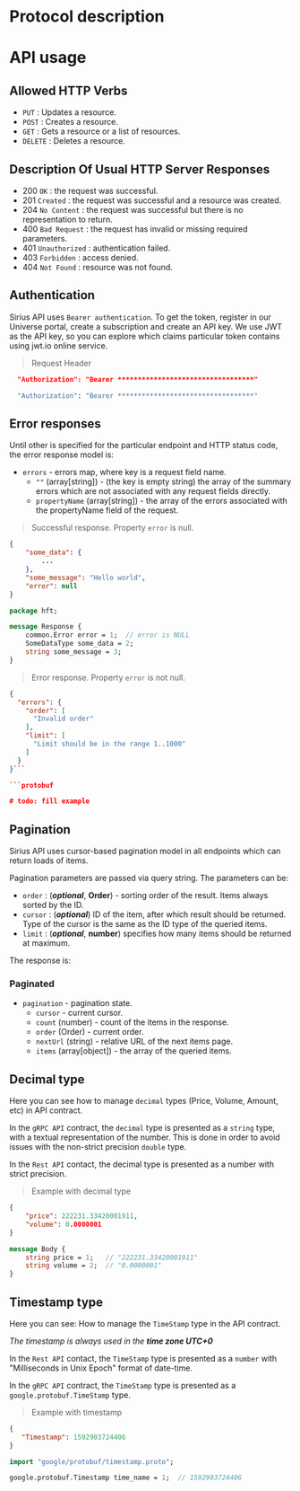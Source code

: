 
# Protocol description


# API usage

## Allowed HTTP Verbs

- `PUT` : Updates a resource.
- `POST` : Creates a resource.
- `GET` : Gets a resource or a list of resources.
- `DELETE` : Deletes a resource.

## Description Of Usual HTTP Server Responses

- 200 `OK` : the request was successful.
- 201 `Created` : the request was successful and a resource was created.
- 204 `No Content` : the request was successful but there is no representation to return.
- 400 `Bad Request` : the request has invalid or missing required parameters.
- 401 `Unauthorized` : authentication failed.
- 403 `Forbidden` : access denied.
- 404 `Not Found` : resource was not found.

## Authentication

Sirius API uses `Bearer authentication`. To get the token, register in our Universe portal, create a subscription and create an API key. We use JWT as the API key, so you can explore which claims particular token contains using jwt.io online service.

> Request Header

```json
  "Authorization": "Bearer **********************************"
```

```protobuf
  "Authorization": "Bearer **********************************"
```

## Error responses

Until other is specified for the particular endpoint and HTTP status code, the error response model is:

- `errors` - errors map, where key is a request field name.
  - `""` (array[string]) - (the key is empty string) the array of the summary errors which are not associated with any request fields directly.
  - `propertyName` (array[string]) - the array of the errors associated with the propertyName field of the request.


> Successful response. Property `error` is null.

```json
{
    "some_data": {
        ...
    },
    "some_message": "Hello world",
    "error": null
}
```

```protobuf
package hft;

message Response {
    common.Error error = 1;  // error is NULL
    SomeDataType some_data = 2;
    string some_message = 3;
}
```

> Error response. Property `error` is not null.

```json
{
  "errors": {
    "order": [
      "Invalid order"
    ],
    "limit": [
      "Limit should be in the range 1..1000"
    ]
  }
}```

```protobuf

# todo: fill example

```

## Pagination

Sirius API uses cursor-based pagination model in all endpoints which can return loads of items.

Pagination parameters are passed via query string. The parameters can be:

- `order` : (***optional***, **Order**) - sorting order of the result. Items always sorted by the ID.
- `cursor` : (***optional***) ID of the item, after which result should be returned. Type of the cursor is the same as the ID type of the queried items.
- `limit` : (***optional***, **number**) specifies how many items should be returned at maximum.

The response is:

### Paginated

- `pagination` - pagination state.
  - `cursor` - current cursor.
  - `count` (number) - count of the items in the response.
  - `order` (Order) - current order.
  - `nextUrl` (string) - relative URL of the next items page.
  - `items` (array[object]) - the array of the queried items.

## Decimal type

Here you can see how to manage `decimal` types (Price, Volume, Amount, etc) in API contract.

In the `gRPC API` contract, the `decimal` type is presented as a `string` type, with a textual representation of the number. This is done in order to avoid issues with the non-strict precision `double` type.

In the `Rest API` contact, the decimal type is presented as a number with strict precision.

> Example with decimal type

```json
{
    "price": 222231.33420001911,
    "volume": 0.0000001
}
```

```protobuf
message Body {
    string price = 1;   // "222231.33420001911"
    string volume = 2;  // "0.0000001"
}
```

## Timestamp type
Here you can see: How to manage the `TimeStamp` type in the API contract.

<i>The timestamp is always used in the <b>time zone UTC+0</b></i>

In the `Rest API` contact, the `TimeStamp` type is presented as a `number` with "Milliseconds in Unix Epoch" format of date-time.

In the `gRPC API` contract, the `TimeStamp` type is presented as a `google.protobuf.TimeStamp` type.

> Example with timestamp

```json
{
   "Timestamp": 1592903724406
}
```

```protobuf
import "google/protobuf/timestamp.proto";

google.protobuf.Timestamp time_name = 1;  // 1592903724406
```
